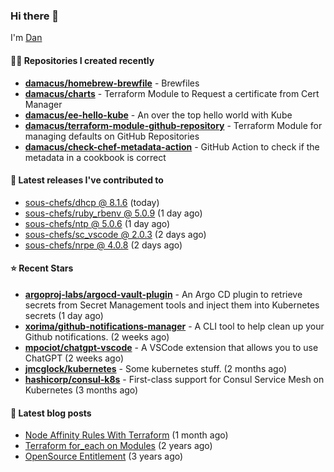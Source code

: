 

### Hi there 👋

I'm [Dan](https://medium.com/@dan.m.webb)

#### 👨‍💻 Repositories I created recently
- **[damacus/homebrew-brewfile](https://github.com/damacus/homebrew-brewfile)** - Brewfiles
- **[damacus/charts](https://github.com/damacus/charts)** - Terraform Module to Request a certificate from Cert Manager
- **[damacus/ee-hello-kube](https://github.com/damacus/ee-hello-kube)** - An over the top hello world with Kube
- **[damacus/terraform-module-github-repository](https://github.com/damacus/terraform-module-github-repository)** - Terraform Module for managing defaults on GitHub Repositories
- **[damacus/check-chef-metadata-action](https://github.com/damacus/check-chef-metadata-action)** - GitHub Action to check if the metadata in a cookbook is correct

#### 🚀 Latest releases I've contributed to


- [sous-chefs/dhcp @ 8.1.6](https://github.com/sous-chefs/dhcp/releases/tag/8.1.6) (today)
- [sous-chefs/ruby_rbenv @ 5.0.9](https://github.com/sous-chefs/ruby_rbenv/releases/tag/5.0.9) (1 day ago)
- [sous-chefs/ntp @ 5.0.6](https://github.com/sous-chefs/ntp/releases/tag/5.0.6) (1 day ago)
- [sous-chefs/sc_vscode @ 2.0.3](https://github.com/sous-chefs/sc_vscode/releases/tag/2.0.3) (2 days ago)
- [sous-chefs/nrpe @ 4.0.8](https://github.com/sous-chefs/nrpe/releases/tag/4.0.8) (2 days ago)

#### ⭐ Recent Stars


- **[argoproj-labs/argocd-vault-plugin](https://github.com/argoproj-labs/argocd-vault-plugin)** - An Argo CD plugin to retrieve secrets from Secret Management tools and inject them into Kubernetes secrets (1 day ago)
- **[xorima/github-notifications-manager](https://github.com/xorima/github-notifications-manager)** - A CLI tool to help clean up your Github notifications. (2 weeks ago)
- **[mpociot/chatgpt-vscode](https://github.com/mpociot/chatgpt-vscode)** - A VSCode extension that allows you to use ChatGPT (2 weeks ago)
- **[jmcglock/kubernetes](https://github.com/jmcglock/kubernetes)** - Some kubernetes stuff. (2 months ago)
- **[hashicorp/consul-k8s](https://github.com/hashicorp/consul-k8s)** - First-class support for Consul Service Mesh on Kubernetes (3 months ago)

#### 📄 Latest blog posts
- [Node Affinity Rules With Terraform](https://awstip.com/node-affinity-rules-with-terraform-a0766e0bb1da?source=rss-bbba9c670f6e------2) (1 month ago)
- [Terraform for_each on Modules](https://medium.com/@dan.m.webb/terraform-for-each-on-modules-bcf17c97e9ff?source=rss-bbba9c670f6e------2) (2 years ago)
- [OpenSource Entitlement](https://medium.com/@dan.m.webb/opensource-entitlement-f4584a035063?source=rss-bbba9c670f6e------2) (3 years ago)
